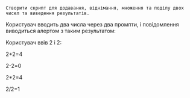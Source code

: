 `Створити скрипт для додавання, віднімання, множення та поділу двох чисел та виведення результатів.`

Користувач вводить два числа через два промпти, і повідомлення виводиться алертом з таким результатом:

Користувач ввів 2 і 2:

2+2=4

2-2=0

2*2=4

2/2=1